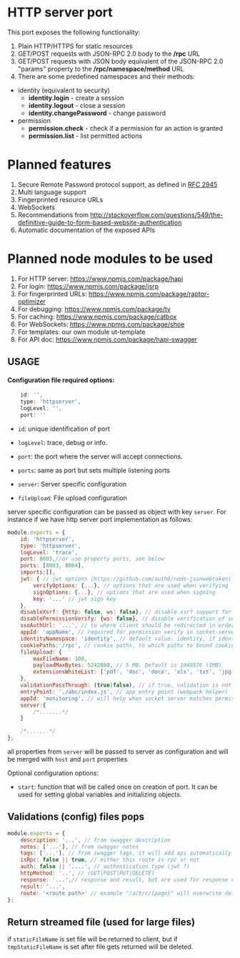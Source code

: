 # HTTP server port

This port exposes the following functionality:

1. Plain HTTP/HTTPS for static resources
1. GET/POST requests with JSON-RPC 2.0 body to the **/rpc** URL
1. GET/POST requests with JSON body equivalent of the JSON-RPC 2.0 "params" property to the **/rpc/namespace/method** URL
1. There are some predefined namespaces and their methods:
  * identity (equivalent to security)
    * **identity.login** - create a session
    * **identity.logout** - close a session
    * **identity.changePassword** - change password
  * permission
    * **permission.check** - check if a permission for an action is granted
    * **permission.list** - list permitted actions

# Planned features

1. Secure Remote Password protocol support, as defined in [RFC 2945](http://tools.ietf.org/html/rfc2945)
1. Multi language support
1. Fingerprinted resource URLs
1. WebSockets
1. Recommendations from http://stackoverflow.com/questions/549/the-definitive-guide-to-form-based-website-authentication
1. Automatic documentation of the exposed APIs

# Planned node modules to be used

1. For HTTP server: https://www.npmjs.com/package/hapi
1. For login: https://www.npmjs.com/package/jsrp
1. For fingerprinted URLs: https://www.npmjs.com/package/raptor-optimizer
1. For debugging: https://www.npmjs.com/package/tv
1. For caching: https://www.npmjs.com/package/catbox
1. For WebSockets: https://www.npmjs.com/package/shoe
1. For templates: our own module ut-template
1. For API doc: https://www.npmjs.com/package/hapi-swagger

## USAGE

#### Configuration file required options:

```javascript
    id: '',
    type: 'httpserver',
    logLevel: '',
    port: ''
```

* `id`: unique identification of port

* `logLevel`: trace, debug or info.

* `port`: the port where the server will accept connections.

* `ports`: same as port but sets multiple listening ports

* `server`: Server specific configuration

* `fileUpload`: File upload configuration

server specific configuration can be passed as object with key `server`.
For instance if we have http server port implementation as follows:
```javascript
module.exports = {
    id: 'httpserver',
    type: 'httpserver',
    logLevel: 'trace',
    port: 8003,//or use property ports, see below
    ports: [8003, 8004],
    imports:[],
    jwt: { // jwt options (https://github.com/auth0/node-jsonwebtoken)
        verifyOptions: {...}, // options that are used when verifying
        signOptions: {...}, // options that are used when signing
        key: '...' // jwt sign key
    },
    disableXsrf: {http: false, ws: false}, // disable xsrf support for http and ws(web sockets)
    disablePermissionVerify: {ws: false}, // disable verification of services, eg pass requests without checks
    ssoAuthUrl: '...', // to where client should be redirected in order to make single sign on authentication
    appId: 'appName', // required for permission verify in socket-server
    identityNamespace: 'identity', // default value: identity, if identityNamespace is set to false, no identity check will be applied. this is useful when other namespace than identity will be used for identity check
    cookiePaths:'/rpc', // cookie paths, to which paths to bound cookies to, default: /rpc
    fileUpload: {
        maxFileName: 100,
        payloadMaxBytes: 5242880, // 5 MB. Default is 1048576 (1MB)
        extensionsWhiteList: ['pdf', 'doc', 'docx', 'xls', 'txt', 'jpg', 'jpeg', 'png']
    },
    validationPassThrough: (true|false), // if true, validation is not mandatory for methods. default policy: restrictive
    entryPoint: './abc/index.js', // app entry point (webpack helper)
    appId: 'monitoring', // will help when socket server matches permissions.
    server:{
        /*.......*/
    }

    /*.......*/
};
```
all properties from `server` will be passed to server as configuration and will be merged with `host` and `port` properties


Optional configuration options:
* `start`: function that will be called once on creation of port. It can be used for setting global variables and initializing objects.

## Validations (config) files pops

```javascript
module.exports = {
    description: '...', // from swagger description
    notes: ['...'], // from swagger notes
    tags: ['...'], // from swagger tags, it will add api automatically
    isRpc: false || true, // either this route is rpc or not
    auth: false || '....', // authentication type (jwt ?)
    httpMethod: '..', // (GET|POST|PUT|DELETE)
    response: '...',// response and result, bot are used for response validation, if both are omitted response will not bi validated!
    result: '...',
    route: '<route path>' // example "/a/b/c/{page}" will overwrite default defined route path
};
```

## Return streamed file (used for large files)
if `staticFileName` is set file will be returned to client, but if `tmpStaticFileName` is set after file gets returned will be deleted.
